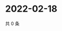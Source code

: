 # 2022-02-18

共 0 条

<!-- BEGIN WEIBO -->
<!-- 最后更新时间 Fri Feb 18 2022 19:12:15 GMT+0800 (China Standard Time) -->

<!-- END WEIBO -->
